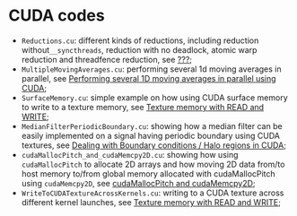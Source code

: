 # CUDA codes

- ```Reductions.cu```: different kinds of reductions, including reduction without```__syncthreads```, reduction with no deadlock, atomic warp reduction and threadfence reduction, see [???](???);
- ```MultipleMovingAverages.cu```: performing several 1d moving averages in parallel, see [Performing several 1D moving averages in parallel using CUDA](http://www.orangeowlsolutions.com/archives/1161);
- ```SurfaceMemory.cu```: simple example on how using CUDA surface memory to write to a texture memory, see [Texture memory with READ and WRITE](http://stackoverflow.com/questions/12509346/texture-memory-with-read-and-write);
- ```MedianFilterPeriodicBoundary.cu```: showing how a median filter can be easily implemented on a signal having periodic boundary using CUDA textures, see [Dealing with Boundary conditions / Halo regions in CUDA](http://stackoverflow.com/questions/5715220/what-is-usually-done-with-the-boundary-pixels-of-the-image/32348533#32348533);
- ```cudaMallocPitch_and_cudaMemcpy2D.cu```: showing how using ```cudaMallocPitch``` to allocate 2D arrays and how moving 2D data from/to host memory to/from global memory allocated with cudaMallocPitch using ```cudaMemcpy2D```, see [cudaMallocPitch and cudaMemcpy2D](http://www.orangeowlsolutions.com/archives/613);
- ```WriteToCUDATextureAcrossKernels.cu```: writing to a CUDA texture across different kernel launches, see [Texture memory with READ and WRITE](http://stackoverflow.com/questions/12509346/texture-memory-with-read-and-write/32379274#32379274);
